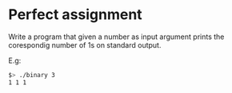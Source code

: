 # Perfect assignment

Write a program that given a number as input argument prints the corespondig number of 1s on standard output.

E.g:
```bash
$> ./binary 3
1 1 1
```
